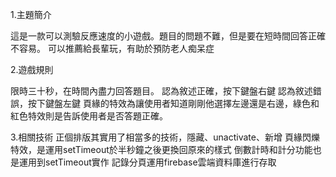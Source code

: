 1.主題簡介

這是一款可以測驗反應速度的小遊戲。題目的問題不難，但是要在短時間回答正確不容易。
可以推薦給長輩玩，有助於預防老人痴呆症

2.遊戲規則

限時三十秒，在時間內盡力回答題目。
認為敘述正確，按下鍵盤右鍵
認為敘述錯誤，按下鍵盤左鍵
頁緣的特效為讓使用者知道剛剛他選擇左邊還是右邊，綠色和紅色特效則是告訴使用者是否答題正確。

3.相關技術
正個排版其實用了相當多的技術，隱藏、unactivate、新增
頁緣閃爍特效，是運用setTimeout於半秒鐘之後更換回原來的樣式
倒數計時和計分功能也是運用到setTimeout實作
記錄分頁運用firebase雲端資料庫進行存取
